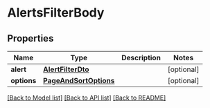 # AlertsFilterBody

## Properties
Name | Type | Description | Notes
------------ | ------------- | ------------- | -------------
**alert** | [**AlertFilterDto**](AlertFilterDto.md) |  | [optional] 
**options** | [**PageAndSortOptions**](PageAndSortOptions.md) |  | [optional] 

[[Back to Model list]](../README.md#documentation-for-models) [[Back to API list]](../README.md#documentation-for-api-endpoints) [[Back to README]](../README.md)

